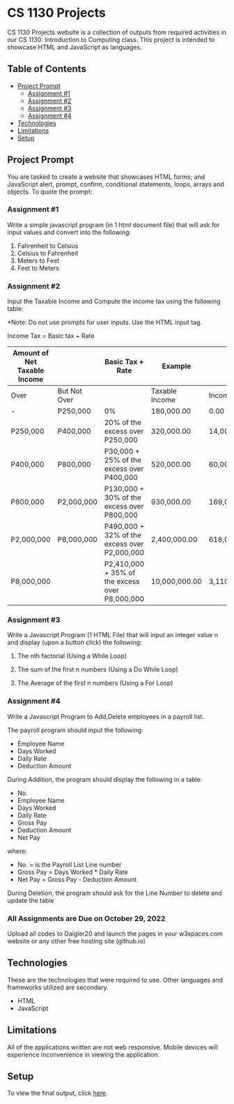 # **CS 1130 Projects**

CS 1130 Projects website is a collection of outputs from required activities in our CS 1130: Introduction to Computing class. This project is intended to showcase HTML and JavaScript as languages.

## Table of Contents

- [Project Prompt](#project-prompt)
  - [Assignment #1](#assignment-1)
  - [Assignment #2](#assignment-2)
  - [Assignment #3](#assignment-3)
  - [Assignment #4](#assignment-4)
- [Technologies](#technologies)
- [Limitations](#limitations)
- [Setup](#setup)

## Project Prompt

You are tasked to create a website that showcases HTML forms; and JavaScript alert, prompt, confirm, conditional statements, loops, arrays and objects. To quote the prompt:

### Assignment #1

Write a simple javascript program (in 1 html document file) that will ask for input values and convert into the following:

  1. Fahrenheit to Celsius
  2. Celsius to Fahrenheit
  3. Meters to Feet
  4. Feet to Meters

### Assignment #2

Input the Taxable Income and Compute the income tax using the following table:

*Note: Do not use prompts for user inputs. Use the HTML input tag.
  
Income Tax = Basic tax + Rate
  
| Amount of Net Taxable Income |              | Basic Tax + Rate                               | Example        |              |
|------------------------------|--------------|------------------------------------------------|----------------|--------------|
| Over                         | But Not Over |                                                | Taxable Income | Income Tax   |
| -                            | P250,000     | 0%                                             | 180,000.00     | 0.00         |
| P250,000                     | P400,000     | 20% of the excess over P250,000                | 320,000.00     | 14,000.00    |
| P400,000                     | P800,000     | P30,000 + 25% of the excess over P400,000      | 520,000.00     | 60,000.00    |
| P800,000                     | P2,000,000   | P130,000 + 30% of the excess over P800,000     | 930,000.00     | 169,000.00   |
| P2,000,000                   | P8,000,000   | P490,000 + 32% of the excess over P2,000,000   | 2,400,000.00   | 618,000.00   |
| P8,000,000                   |              | P2,410,000 + 35% of the excess over P8,000,000 | 10,000,000.00  | 3,110,000.00 |

### Assignment #3

Write a Javascript Program (1 HTML File) that will input an integer value n and display (upon a button click) the following:

1. The nth factorial (Using a While Loop)

2. The sum of the first n numbers (Using a Do While Loop)

3. The Average of the first n numbers (Using a For Loop)

### Assignment #4

Write a Javascript Program to Add,Delete employees in a payroll list.

The payroll program should input the following:

- Employee Name
- Days Worked
- Daily Rate
- Deduction Amount

During Addition, the program should display the following in a table:

- No.
- Employee Name
- Days Worked
- Daily Rate
- Gross Pay
- Deduction Amount
- Net Pay

where:

- No. = is the Payroll List Line number
- Gross Pay = Days Worked * Daily Rate
- Net Pay = Gross Pay - Deduction Amount

During Deletion, the program should ask for the Line Number to delete and update the table

### All Assignments are Due on October 29, 2022

Upload all codes to Daigler20 and launch the pages in your w3spaces.com  website or any other free hosting site (github.io)

## Technologies

These are the technologies that were required to use. Other languages and frameworks utilized are secondary.

- HTML
- JavaScript

## Limitations

All of the applications written are not web responsive. Mobile devices will experience inconvenience in viewing the application.

## Setup

To view the final output, click [here](https://daniellabrador.com/cs1130).
